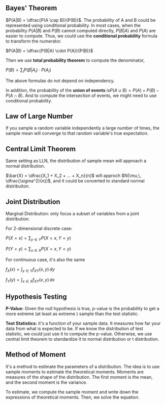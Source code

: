 ## Bayes' Theorem

$P(A|B) = \dfrac{P(A \cap B)}{P(B)}$. The probability of A and B could be represented using conditional probability. In most cases, when the probability $P(A|B)$ and $P(B)$ cannot computed directly, $P(B|A)$ and $P(A)$ are easier to compute. Thus, we could use the **conditional probability** formula to transform the numerator. 

$P(A|B) = \dfrac{P(B|A) \cdot P(A)}{P(B)}$

Then we use **total probability theorem** to compute the denominator,

$P(B) = \sum_{i} P(B|A_i) \cdot P(A_i)$

The above formulas do not depend on independency.

In addition, the probability of the **union of events** is$P(A\cup B) = P(A) + P(B) - P(A\cap B)$. And to compute the intersection of events, we might need to use conditional probability.

## Law of Large Number

If you sample a random variable independently a large number of times, the sample mean will converge to that random variable's true expectation.

## Central Limit Theorem

Same setting as LLN, the distribution of sample mean will approach a normal distribution. 

$\bar{X} = \dfrac{X_1 + X_2 + ... + X_n}{n}$ will approch $N(\mu,\, \dfrac{\sigma^2}{n})$, and it could be converted to standard normal distribuiton.

## Joint Distribution

Marginal Distribution: only focus a subset of variables from a joint distribution. 

For 2-dimensional discrete case:

$P(X = x) = \sum_{y \in Y} P(X = x, Y = y)$

$P(Y = y) = \sum_{x \in X} P(X = x, Y = y)$

For continuous case, it's also the same

$f_X(x) = \int_{y \in Y} f_{XY}(x, y) \, dy$

$f_Y(y) = \int_{x \in X} f_{XY}(x, y) \, dx$

## Hypothesis Testing

**P-Value:** Given the null hypothesis is true, p-value is the probability to get a more extreme (at least as extreme ) sample than the test statistic. 

**Test Statistics:** it's a function of your sample data. It measures how far your data from what is expected to be. If we know the distribution of test statistic, we could just use it to compute the p-value. Otherwise, we use central limit theorem to standardize it to normal distribution or t distribution.

## Method of Moment

It's a method to estimate the parameters of a distribution. The idea is to use sample moments to estimate the theoretical moments. Moments are measures of the shape of the distribution. The first moment is the mean, and the second moment is the variance.

To estimate, we compute the sample moment and write down the expressions of theoretical moments. Then, we solve the equation.